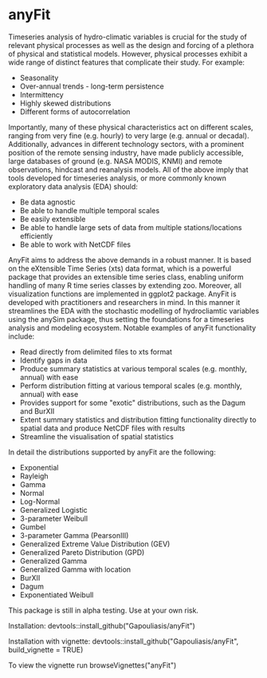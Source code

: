 # anyFit

Timeseries analysis of hydro-climatic variables is crucial for the study of relevant physical processes as well as the design and forcing of a plethora of physical and statistical models. However, physical processes exhibit a wide range of distinct features that complicate their study. For example:

* Seasonality 
* Over-annual trends - long-term persistence
* Intermittency 
* Highly skewed distributions 
* Different forms of autocorrelation 

Importantly, many of these physical characteristics act on different scales, ranging from very fine (e.g. hourly) to very large (e.g. annual or decadal). Additionally, advances in different technology sectors, with a prominent position of the remote sensing industry, have made publicly accessible, large databases of ground (e.g. NASA MODIS, KNMI) and remote observations,  hindcast and reanalysis models. All of the above imply that tools developed for timeseries analysis, or more commonly known exploratory data analysis (EDA) should:

* Be data agnostic
* Be able to handle multiple temporal scales
* Be easily extensible 
* Be able to handle large sets of data from multiple stations/locations efficiently
* Be able to work with NetCDF files

AnyFit aims to address the above demands in a robust manner. It is based on the eXtensible Time Series (xts) data format, which is a powerful package that provides an extensible time series class, enabling uniform handling of many R time series classes by extending zoo. Moreover, all visualization functions are implemented in ggplot2 package. AnyFit is developed with practitioners and researchers in mind. In this manner it streamlines the EDA with the stochastic modelling of hydrocliamtic variables using the anySim package, thus setting the foundations for a timeseries analysis and modeling ecosystem. Notable examples of anyFit functionality include:

* Read directly from delimited files to xts format
* Identify gaps in data
* Produce summary statistics at various temporal scales (e.g. monthly, annual) with ease
* Perform distribution fitting at various temporal scales (e.g. monthly, annual) with ease
* Provides support for some "exotic" distributions, such as the Dagum and BurXII
* Extent summary statistics and distribution fitting functionality directly to spatial data and produce NetCDF files with results
* Streamline the visualisation of spatial statistics

In detail the distributions supported by anyFit are the following:
* Exponential
* Rayleigh
* Gamma
* Normal
* Log-Normal
* Generalized Logistic 
* 3-parameter Weibull 
* Gumbel
* 3-parameter Gamma (PearsonIII)
* Generalized Extreme Value Distribution (GEV) 
* Generalized Pareto Distribution (GPD) 
* Generalized Gamma 
* Generalized Gamma with location 
* BurXII 
* Dagum 
* Exponentiated Weibull

This package is still in alpha testing. Use at your own risk.

Installation: devtools::install_github("Gapouliasis/anyFit")

Installation with vignette: devtools::install_github("Gapouliasis/anyFit", build_vignette = TRUE)

To view the vignette run browseVignettes("anyFit")
